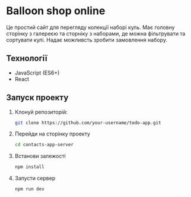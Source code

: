 # Balloon shop online

Це простий сайт для перегляду колекції наборі куль. Має головну сторінку з галереєю та сторніку з наборами, де можна фільтрувати та сортувати кулі. Надає можливсть зробити замовлення набору.

## Технології
- JavaScript (ES6+)
- React

## Запуск проекту
1. Клонуй репозиторій:
   ```bash
   git clone https://github.com/your-username/todo-app.git
2. Перейди на сторінку проекту
   ```bash
   cd contacts-app-server
4. Встанови залежості
   ```bash
   npm install
6. Запусти сервер
   ```bash
   npm run dev

